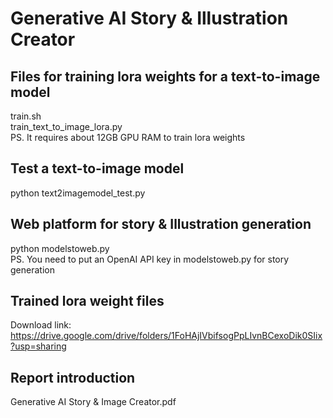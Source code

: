 # Generative AI Story & Illustration Creator

## Files for training lora weights for a text-to-image model
train.sh  
train_text_to_image_lora.py  
PS. It requires about 12GB GPU RAM to train lora weights

## Test a text-to-image model
python text2imagemodel_test.py

## Web platform for story & Illustration generation
python modelstoweb.py  
PS. You need to put an OpenAI API key in modelstoweb.py for story generation

## Trained lora weight files
Download link: https://drive.google.com/drive/folders/1FoHAjIVbifsogPpLIvnBCexoDik0SIix?usp=sharing

## Report introduction
Generative AI Story & Image Creator.pdf

